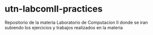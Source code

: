 # utn-labcomII-practices
Repositorio de la materia Laboratorio de Computacion II donde se iran subiendo los ejercicios y trabajos realizados en la materia

